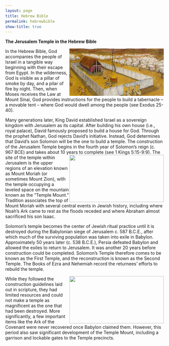 ```yaml
---
layout: page
title: Hebrew Bible
permalink: hebrewbible
show-title: true
---
```



<b>The Jerusalem Temple in the Hebrew Bible</b>


<p><img align="right" width="300" height="150" src="tabernacle-1.webp">
In the Hebrew Bible, God accompanies the people of Israel in a tangible way beginning with their escape from Egypt. In the wilderness, God is visible as a pillar of smoke by day, and a pilar of fire by night. Then, when Moses receives the Law at Mount Sinai, God provides instructions for the people to build a tabernacle – a movable tent – where God would dwell among the people (see Exodus 25-40).</p>


Many generations later, King David established Israel as a sovereign kingdom with Jerusalem as its capital. After building his own house (i.e., royal palace), David famously proposed to build a house for God. Through the prophet Nathan, God rejects David’s initiative. Instead, God determines that David’s son Solomon will be the one to build a temple. The construction of the Jerusalem Temple begins in the fourth year of Solomon’s reign (c. 967 BCE) and takes about 10 years to complete (see 1 Kings 5:15-9:9). <img align="left" width="300" height="150" style="padding: 10; float: right;" src="https://upload.wikimedia.org/wikipedia/si/5/59/Solomon%27s_Temple_Jerusalem.jpg?20170922134857"> 
The site of the temple within Jerusalem is the upper regions of an elevation known as Mount Moriah (or sometimes Mount Zion), with the temple occupying a leveled space on the mountain known as the “Temple Mount.” Tradition associates the top of Mount Moriah with several central events in Jewish history, including where Noah’s Ark came to rest as the floods receded and where Abraham almost sacrificed his son Isaac.  

Solomon’s temple becomes the center of Jewish ritual practice until it is destroyed during the Babylonian siege of Jerusalem c. 587 B.C.E., after which much of the surviving population was taken into exile in Babylon. Approximately 50 years later (c. 538 B.C.E.), Persia defeated Babylon and allowed the exiles to return to Jerusalem. It was another 20 years before construction could be completed. Solomon’s Temple therefore comes to be known as the First Temple, and the reconstruction is known as the Second Temple. The Books of Ezra and Nehemiah record the returnees’ efforts to rebuild the temple.

<img align="right" width="300" height="150" src="https://onestone.com/cdn/shop/products/c51657cb08eade71f0ae753e2aa51bd8_911x700.jpg?v=1660320399"> While they followed the construction guidelines laid out in scripture, they had limited resources and could not make a temple as magnificent as the one that had been destroyed. More significantly, a few important items like the Ark of the Covenant were never recovered once Babylon claimed them.  However, this period also saw significant development of the Temple Mount, including a garrison and lockable gates to the Temple precincts.  


